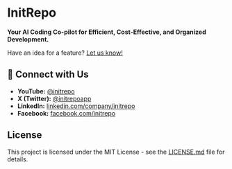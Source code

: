 # **InitRepo**

**Your AI Coding Co-pilot for Efficient, Cost-Effective, and Organized Development.**

Have an idea for a feature? [Let us know\!](https://github.com/initrepo/.github/issues)

## **🔗 Connect with Us**

* **YouTube:** [@initrepo](https://www.youtube.com/@initrepo)  
* **X (Twitter):** [@initrepoapp](https://x.com/initrepoapp)  
* **LinkedIn:** [linkedin.com/company/initrepo](https://www.linkedin.com/company/initrepo/)  
* **Facebook:** [facebook.com/initrepo](https://www.facebook.com/initrepo)

## **License**

This project is licensed under the MIT License \- see the [LICENSE.md](http://docs.google.com/LICENSE.md) file for details.
